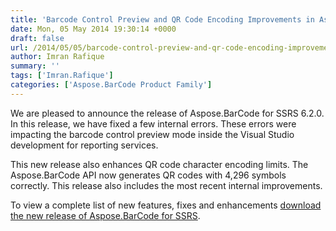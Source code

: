 ```yaml
---
title: 'Barcode Control Preview and QR Code Encoding Improvements in Aspose.BarCode for SSRS 6.2.0'
date: Mon, 05 May 2014 19:30:14 +0000
draft: false
url: /2014/05/05/barcode-control-preview-and-qr-code-encoding-improvements-using-aspose.barcode-for-ssrs-6.2.0/
author: Imran Rafique
summary: ''
tags: ['Imran.Rafique']
categories: ['Aspose.BarCode Product Family']
---
```


We are pleased to announce the release of Aspose.BarCode for SSRS 6.2.0. In this release, we have fixed a few internal errors. These errors were impacting the barcode control preview mode inside the Visual Studio development for reporting services.

This new release also enhances QR code character encoding limits. The Aspose.BarCode API now generates QR codes with 4,296 symbols correctly. This release also includes the most recent internal improvements.

To view a complete list of new features, fixes and enhancements [download the new release of Aspose.BarCode for SSRS][1].




[1]: http://www.aspose.com/community/files/52/ssrs-rendering-extensions/aspose.barcode-for-reporting-services/default.aspx




